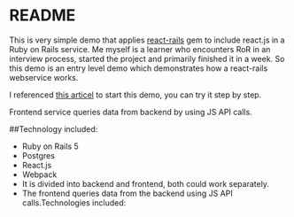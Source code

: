 # README

This is very simple demo that applies [react-rails](https://github.com/reactjs/react-rails) gem to include react.js in a Ruby on Rails service. Me myself is a learner who encounters RoR in an interview process, started the project and primarily finished it in a week. So this demo is an entry level demo which demonstrates how a react-rails webservice works.

I referenced [this articel](https://medium.com/quick-code/simple-rails-crud-app-with-react-frontend-using-react-rails-gem-b708b89a9419) to start this demo, you can try it step by step.

Frontend service queries data from backend by using JS API calls.

##Technology included:
* Ruby on Rails 5
* Postgres
* React.js
* Webpack
* It is divided into backend and frontend, both could work separately.
* The frontend queries data from the backend using JS API calls.Technologies included:

